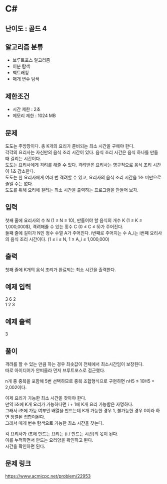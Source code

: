 # C#

## 난이도 : 골드 4

## 알고리즘 분류
  - 브루트포스 알고리즘
  - 이분 탐색
  - 백트래킹
  - 매개 변수 탐색

## 제한조건
  - 시간 제한 : 2초
  - 메모리 제한 : 1024 MB

## 문제
도도는 주방장이다. 총 K개의 요리가 준비되는 최소 시간을 구해야 한다.<br/>
각각의 요리사는 자신만의 음식 조리 시간이 있다. 음식 조리 시간은 음식 하나를 만들 때 걸리는 시간이다.<br/>
도도는 요리사에게 격려를 해줄 수 있다. 격려받은 요리사는 영구적으로 음식 조리 시간이 1초 감소한다.<br/>
도도는 한 요리사에게 여러 번 격려할 수 있고, 요리사의 음식 조리 시간을 1초 미만으로 줄일 수는 없다.<br/>
도도를 위해 요리에 걸리는 최소 시간을 출력하는 프로그램을 만들어 보자.<br/>


## 입력
첫째 줄에 요리사의 수 N (1 ≤ N ≤ 10), 만들어야 할 음식의 개수 K (1 ≤ K ≤ 1,000,000$), 격려해줄 수 있는 횟수 C (0 ≤ C ≤ 5)가 주어진다.<br/>
둘째 줄에 길이가 N인 정수 수열 A가 주어진다. i번째로 주어지는 수 A_i는 i번째 요리사의 음식 조리 시간이다. (1 ≤ i ≤ N, 1 ≤ A_i ≤ 1,000,000)<br/>


## 출력
첫째 줄에 K개의 음식 조리가 완료되는 최소 시간을 출력한다.<br/>


## 예제 입력
3 6 2<br/>
1 2 3<br/>


## 예제 출력
3<br/>


## 풀이
격려를 할 수 있는 만큼 하는 경우 최솟값이 전체에서 최소시간임이 보장된다.<br/>
따로 아이디어가 안떠올라 먼저 브루트포스로 접근했다.<br/>


n개 중 중복을 포함해 5번 선택하므로 중복 조합형식으로 구현하면 nH5 ≤ 10H5 = 2,002이다.<br/>


이제 요리가 가능한 최소 시간을 찾아야 한다.<br/>
만약 i초에 K개 요리가 가능하다면 i + 1에 K개 요리 가능함은 자명하다.<br/>
그래서 i초에 가능 여부인 배열을 만드는데 K개 가능한 경우 1, 불가능한 경우 0이라 하면 정렬된 집합이된다.<br/>
그래서 매개 변수 탐색으로 가능한 최소 시간을 찾는다.<br/>


각 요리사가 i초에 만드는 요리는 (i / 만드는 시간)의 몫이 된다.<br/>
이를 누적하면서 만드는 요리양을 확인하고 된다.<br/>
시간을 확인하면 된다.<br/>


## 문제 링크
https://www.acmicpc.net/problem/22953